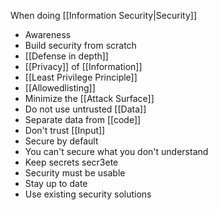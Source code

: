 When doing [[Information Security|Security]]

- Awareness
- Build security from scratch
- [[Defense in depth]]
- [[Privacy]] of [[Information]]
- [[Least Privilege Principle]]
- [[Allowedlisting]]
- Minimize the [[Attack Surface]]
- Do not use untrusted [[Data]]
- Separate data from [[code]]
- Don't trust [[Input]]
- Secure by default
- You can't secure what you don't understand
- Keep secrets secr3ete
- Security must be usable
- Stay up to date
- Use existing security solutions
